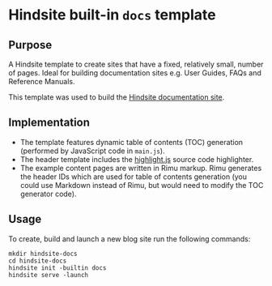 # Hindsite built-in `docs` template

## Purpose
A Hindsite template to create sites that have a fixed, relatively small, number
of pages. Ideal for building documentation sites e.g. User Guides, FAQs and
Reference Manuals.

This template was used to build the [Hindsite documentation site](https://srackham.github.io/hindsite/).

## Implementation
- The template features dynamic table of contents (TOC) generation (performed by
  JavaScript code in `main.js`).
- The header template includes the [highlight.js](https://highlightjs.org/)
  source code highlighter.
- The example content pages are written in Rimu markup. Rimu generates the
  header IDs which are used for table of contents generation (you could use
  Markdown instead of Rimu, but would need to modify the TOC generator code).

## Usage
To create, build and launch a new blog site run the following commands:

```
mkdir hindsite-docs
cd hindsite-docs
hindsite init -builtin docs
hindsite serve -launch
```